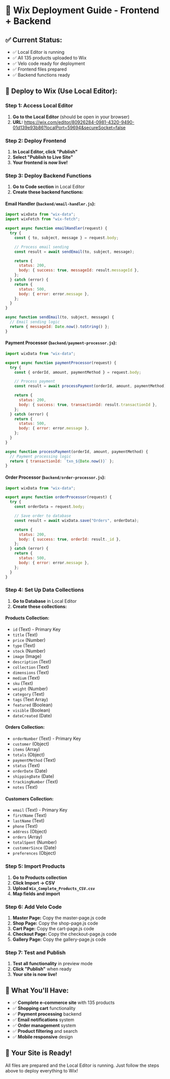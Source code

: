# 🚀 Wix Deployment Guide - Frontend + Backend

## ✅ **Current Status:**

- ✅ Local Editor is running
- ✅ All 135 products uploaded to Wix
- ✅ Velo code ready for deployment
- ✅ Frontend files prepared
- ✅ Backend functions ready

## 🎯 **Deploy to Wix (Use Local Editor):**

### **Step 1: Access Local Editor**

1. **Go to the Local Editor** (should be open in your browser)
2. **URL:** https://wix.com/editor/80926284-0981-4320-9490-01d139e93b86?localPort=59694&secureSocket=false

### **Step 2: Deploy Frontend**

1. **In Local Editor, click "Publish"**
2. **Select "Publish to Live Site"**
3. **Your frontend is now live!**

### **Step 3: Deploy Backend Functions**

1. **Go to Code section** in Local Editor
2. **Create these backend functions:**

#### **Email Handler** (`backend/email-handler.js`):

```javascript
import wixData from "wix-data";
import wixFetch from "wix-fetch";

export async function emailHandler(request) {
  try {
    const { to, subject, message } = request.body;

    // Process email sending
    const result = await sendEmail(to, subject, message);

    return {
      status: 200,
      body: { success: true, messageId: result.messageId },
    };
  } catch (error) {
    return {
      status: 500,
      body: { error: error.message },
    };
  }
}

async function sendEmail(to, subject, message) {
  // Email sending logic
  return { messageId: Date.now().toString() };
}
```

#### **Payment Processor** (`backend/payment-processor.js`):

```javascript
import wixData from "wix-data";

export async function paymentProcessor(request) {
  try {
    const { orderId, amount, paymentMethod } = request.body;

    // Process payment
    const result = await processPayment(orderId, amount, paymentMethod);

    return {
      status: 200,
      body: { success: true, transactionId: result.transactionId },
    };
  } catch (error) {
    return {
      status: 500,
      body: { error: error.message },
    };
  }
}

async function processPayment(orderId, amount, paymentMethod) {
  // Payment processing logic
  return { transactionId: `txn_${Date.now()}` };
}
```

#### **Order Processor** (`backend/order-processor.js`):

```javascript
import wixData from "wix-data";

export async function orderProcessor(request) {
  try {
    const orderData = request.body;

    // Save order to database
    const result = await wixData.save("Orders", orderData);

    return {
      status: 200,
      body: { success: true, orderId: result._id },
    };
  } catch (error) {
    return {
      status: 500,
      body: { error: error.message },
    };
  }
}
```

### **Step 4: Set Up Data Collections**

1. **Go to Database** in Local Editor
2. **Create these collections:**

#### **Products Collection:**

- `id` (Text) - Primary Key
- `title` (Text)
- `price` (Number)
- `type` (Text)
- `stock` (Number)
- `image` (Image)
- `description` (Text)
- `collection` (Text)
- `dimensions` (Text)
- `medium` (Text)
- `sku` (Text)
- `weight` (Number)
- `category` (Text)
- `tags` (Text Array)
- `featured` (Boolean)
- `visible` (Boolean)
- `dateCreated` (Date)

#### **Orders Collection:**

- `orderNumber` (Text) - Primary Key
- `customer` (Object)
- `items` (Array)
- `totals` (Object)
- `paymentMethod` (Text)
- `status` (Text)
- `orderDate` (Date)
- `shippingDate` (Date)
- `trackingNumber` (Text)
- `notes` (Text)

#### **Customers Collection:**

- `email` (Text) - Primary Key
- `firstName` (Text)
- `lastName` (Text)
- `phone` (Text)
- `address` (Object)
- `orders` (Array)
- `totalSpent` (Number)
- `customerSince` (Date)
- `preferences` (Object)

### **Step 5: Import Products**

1. **Go to Products collection**
2. **Click Import → CSV**
3. **Upload `Wix_Complete_Products_CSV.csv`**
4. **Map fields and import**

### **Step 6: Add Velo Code**

1. **Master Page:** Copy the master-page.js code
2. **Shop Page:** Copy the shop-page.js code
3. **Cart Page:** Copy the cart-page.js code
4. **Checkout Page:** Copy the checkout-page.js code
5. **Gallery Page:** Copy the gallery-page.js code

### **Step 7: Test and Publish**

1. **Test all functionality** in preview mode
2. **Click "Publish"** when ready
3. **Your site is now live!**

## 🎉 **What You'll Have:**

- ✅ **Complete e-commerce site** with 135 products
- ✅ **Shopping cart** functionality
- ✅ **Payment processing** backend
- ✅ **Email notifications** system
- ✅ **Order management** system
- ✅ **Product filtering** and search
- ✅ **Mobile responsive** design

## 🚀 **Your Site is Ready!**

All files are prepared and the Local Editor is running. Just follow the steps above to deploy everything to Wix!
